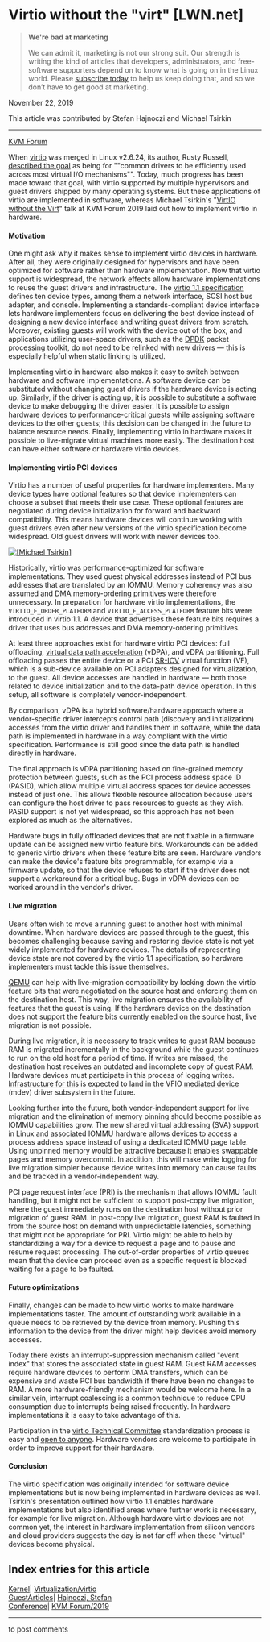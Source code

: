 # Virtio without the "virt" [LWN.net]

> **We're bad at marketing**
> 
> We can admit it, marketing is not our strong suit. Our strength is writing the kind of articles that developers, administrators, and free-software supporters depend on to know what is going on in the Linux world. Please [subscribe today](/Promo/nsn-bad/subscribe) to help us keep doing that, and so we don’t have to get good at marketing. 

November 22, 2019

This article was contributed by Stefan Hajnoczi and Michael Tsirkin

* * *

[KVM Forum](/Archives/ConferenceByYear/#2019-KVM_Forum)

When [virtio](https://www.linux-kvm.org/page/Virtio) was merged in Linux v2.6.24, its author, Rusty Russell, [described the goal](https://git.kernel.org/pub/scm/linux/kernel/git/torvalds/linux.git/commit/?id=ec3d41c4db4c) as being for ""common drivers to be efficiently used across most virtual I/O mechanisms"". Today, much progress has been made toward that goal, with virtio supported by multiple hypervisors and guest drivers shipped by many operating systems. But these applications of virtio are implemented in software, whereas Michael Tsirkin's "[VirtIO without the Virt](https://kvmforum2019.sched.com/event/TmxF/virtio-without-the-virt-towards-implementations-in-hardware-michael-tsirkin-red-hat)" talk at KVM Forum 2019 laid out how to implement virtio in hardware.

#### Motivation

One might ask why it makes sense to implement virtio devices in hardware. After all, they were originally designed for hypervisors and have been optimized for software rather than hardware implementation. Now that virtio support is widespread, the network effects allow hardware implementations to reuse the guest drivers and infrastructure. The [virtio 1.1 specification](https://docs.oasis-open.org/virtio/virtio/v1.1/virtio-v1.1.html) defines ten device types, among them a network interface, SCSI host bus adapter, and console. Implementing a standards-compliant device interface lets hardware implementers focus on delivering the best device instead of designing a new device interface and writing guest drivers from scratch. Moreover, existing guests will work with the device out of the box, and applications utilizing user-space drivers, such as the [DPDK](https://www.dpdk.org/) packet processing toolkit, do not need to be relinked with new drivers — this is especially helpful when static linking is utilized.

Implementing virtio in hardware also makes it easy to switch between hardware and software implementations. A software device can be substituted without changing guest drivers if the hardware device is acting up. Similarly, if the driver is acting up, it is possible to substitute a software device to make debugging the driver easier. It is possible to assign hardware devices to performance-critical guests while assigning software devices to the other guests; this decision can be changed in the future to balance resource needs. Finally, implementing virtio in hardware makes it possible to live-migrate virtual machines more easily. The destination host can have either software or hardware virtio devices.

#### Implementing virtio PCI devices

Virtio has a number of useful properties for hardware implementers. Many device types have optional features so that device implementers can choose a subset that meets their use case. These optional features are negotiated during device initialization for forward and backward compatibility. This means hardware devices will continue working with guest drivers even after new versions of the virtio specification become widespread. Old guest drivers will work with newer devices too.

[ ![\[Michael Tsirkin\]](https://static.lwn.net/images/2019/kvmf-tsirkin-sm.jpg) ](/Articles/805240/)

Historically, virtio was performance-optimized for software implementations. They used guest physical addresses instead of PCI bus addresses that are translated by an IOMMU. Memory coherency was also assumed and DMA memory-ordering primitives were therefore unnecessary. In preparation for hardware virtio implementations, the `VIRTIO_F_ORDER_PLATFORM` and `VIRTIO_F_ACCESS_PLATFORM` feature bits were introduced in virtio 1.1. A device that advertises these feature bits requires a driver that uses bus addresses and DMA memory-ordering primitives.

At least three approaches exist for hardware virtio PCI devices: full offloading, [virtual data path acceleration](https://www.redhat.com/en/blog/achieving-network-wirespeed-open-standard-manner-introducing-vdpa) (vDPA), and vDPA partitioning. Full offloading passes the entire device or a PCI [SR-IOV](https://en.wikipedia.org/wiki/Single-root_input/output_virtualization) virtual function (VF), which is a sub-device available on PCI adapters designed for virtualization, to the guest. All device accesses are handled in hardware — both those related to device initialization and to the data-path device operation. In this setup, all software is completely vendor-independent.

By comparison, vDPA is a hybrid software/hardware approach where a vendor-specific driver intercepts control path (discovery and initialization) accesses from the virtio driver and handles them in software, while the data path is implemented in hardware in a way compliant with the virtio specification. Performance is still good since the data path is handled directly in hardware.

The final approach is vDPA partitioning based on fine-grained memory protection between guests, such as the PCI process address space ID (PASID), which allow multiple virtual address spaces for device accesses instead of just one. This allows flexible resource allocation because users can configure the host driver to pass resources to guests as they wish. PASID support is not yet widespread, so this approach has not been explored as much as the alternatives.

Hardware bugs in fully offloaded devices that are not fixable in a firmware update can be assigned new virtio feature bits. Workarounds can be added to generic virtio drivers when these feature bits are seen. Hardware vendors can make the device's feature bits programmable, for example via a firmware update, so that the device refuses to start if the driver does not support a workaround for a critical bug. Bugs in vDPA devices can be worked around in the vendor's driver.

#### Live migration

Users often wish to move a running guest to another host with minimal downtime. When hardware devices are passed through to the guest, this becomes challenging because saving and restoring device state is not yet widely implemented for hardware devices. The details of representing device state are not covered by the virtio 1.1 specification, so hardware implementers must tackle this issue themselves.

[QEMU](https://qemu.org/) can help with live-migration compatibility by locking down the virtio feature bits that were negotiated on the source host and enforcing them on the destination host. This way, live migration ensures the availability of features that the guest is using. If the hardware device on the destination does not support the feature bits currently enabled on the source host, live migration is not possible.

During live migration, it is necessary to track writes to guest RAM because RAM is migrated incrementally in the background while the guest continues to run on the old host for a period of time. If writes are missed, the destination host receives an outdated and incomplete copy of guest RAM. Hardware devices must participate in this process of logging writes. [Infrastructure for this](/Articles/805040/) is expected to land in the VFIO [mediated device](https://www.kernel.org/doc/html/latest/driver-api/vfio-mediated-device.html) (mdev) driver subsystem in the future.

Looking further into the future, both vendor-independent support for live migration and the elimination of memory pinning should become possible as IOMMU capabilities grow. The new shared virtual addressing (SVA) support in Linux and associated IOMMU hardware allows devices to access a process address space instead of using a dedicated IOMMU page table. Using unpinned memory would be attractive because it enables swappable pages and memory overcommit. In addition, this will make write logging for live migration simpler because device writes into memory can cause faults and be tracked in a vendor-independent way.

PCI page request interface (PRI) is the mechanism that allows IOMMU fault handling, but it might not be sufficient to support post-copy live migration, where the guest immediately runs on the destination host without prior migration of guest RAM. In post-copy live migration, guest RAM is faulted in from the source host on demand with unpredictable latencies, something that might not be appropriate for PRI. Virtio might be able to help by standardizing a way for a device to request a page and to pause and resume request processing. The out-of-order properties of virtio queues mean that the device can proceed even as a specific request is blocked waiting for a page to be faulted.

#### Future optimizations

Finally, changes can be made to how virtio works to make hardware implementations faster. The amount of outstanding work available in a queue needs to be retrieved by the device from memory. Pushing this information to the device from the driver might help devices avoid memory accesses.

Today there exists an interrupt-suppression mechanism called "event index" that stores the associated state in guest RAM. Guest RAM accesses require hardware devices to perform DMA transfers, which can be expensive and waste PCI bus bandwidth if there have been no changes to RAM. A more hardware-friendly mechanism would be welcome here. In a similar vein, interrupt coalescing is a common technique to reduce CPU consumption due to interrupts being raised frequently. In hardware implementations it is easy to take advantage of this.

Participation in the [virtio Technical Committee](https://www.oasis-open.org/committees/tc_home.php?wg_abbrev=virtio) standardization process is easy and [open to anyone](https://github.com/oasis-tcs/virtio-spec/#providing-feedback). Hardware vendors are welcome to participate in order to improve support for their hardware.

#### Conclusion

The virtio specification was originally intended for software device implementations but is now being implemented in hardware devices as well. Tsirkin's presentation outlined how virtio 1.1 enables hardware implementations but also identified areas where further work is necessary, for example for live migration. Although hardware virtio devices are not common yet, the interest in hardware implementation from silicon vendors and cloud providers suggests the day is not far off when these "virtual" devices become physical. 

  
Index entries for this article  
---  
[Kernel](/Kernel/Index)| [Virtualization/virtio](/Kernel/Index#Virtualization-virtio)  
[GuestArticles](/Archives/GuestIndex/)| [Hajnoczi, Stefan](/Archives/GuestIndex/#Hajnoczi_Stefan)  
[Conference](/Archives/ConferenceIndex/)| [KVM Forum/2019](/Archives/ConferenceIndex/#KVM_Forum-2019)  
  


* * *

to post comments 
